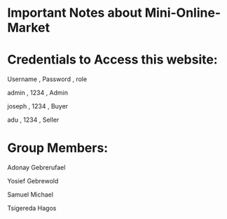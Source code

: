 # Important Notes about Mini-Online-Market



# Credentials to Access this website:

Username ,        Password     ,    role

admin    ,        1234          ,  Admin

joseph   ,       1234           ,  Buyer

adu      ,        1234          , Seller

# Group Members:

Adonay Gebrerufael

Yosief Gebrewold

Samuel Michael

Tsigereda Hagos



